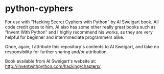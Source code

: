 # python-cyphers
For use with "Hacking Secret Cyphers with Python" by Al Sweigart book. All code
credit goes to him. Al also has some other really great books such as "Invent
With Python" and I highly recommend his works, as they are very helpful for
beginner and intermmediate programmers alike. 

Once, again, I attribute this repository's contents to Al Sweigart, and take no
responsibility for further sharing and/or attribution.

Book available from Al Sweigart's website at:
http://inventwithpython.com/hacking/chapters/
